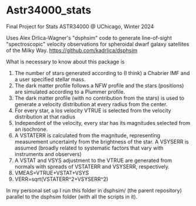 # Astr34000_stats
Final Project for Stats ASTR34000 @ UChicago, Winter 2024

Uses Alex Drlica-Wagner's "dsphsim" code to generate line-of-sight "spectroscopic" velocity observations for spheroidal dwarf galaxy satellites of the Milky Way. 
https://github.com/kadrlica/dsphsim

What is necessary to know about this package is
1. The number of stars generated according to (I think) a Chabrier IMF and a user specified stellar mass.
2. The dark matter profile follows a NFW profile and the stars (positions) are simulated according to a Plummer profile.
3. The dark matter profile (with no contribution from the stars) is used to generate a velocity distribution at every radius from the center.
4. For every star, a los velocity VTRUE is selected from the velocity distribution at that radius
5. Independent of the velocity, every star has its magnitudes selected from an isochrone.
6. A VSTATERR is calculated from the magnitude, representing measurement uncertainty from the brightness of the star. A VSYSERR is assumed (broadly related to systematic factors that vary with instruments and observers)
7. A VSTAT and VSYS adjustment to the VTRUE are generated from normals with spreads of VSTATERR and VSYSERR, respectively.
8. VMEAS=VTRUE+VSTAT+VSYS
9. VERR=sqrt(VSTATERR^2+VSYSERR^2)

In my personal set up I run this folder in dsphsim/ (the parent repository) parallel to the dsphsim folder (with all the scripts in it).
